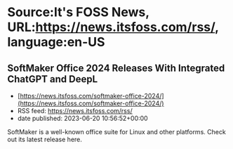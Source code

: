 # Source:It's FOSS News, URL:https://news.itsfoss.com/rss/, language:en-US

## SoftMaker Office 2024 Releases With Integrated ChatGPT and DeepL
 - [https://news.itsfoss.com/softmaker-office-2024/](https://news.itsfoss.com/softmaker-office-2024/)
 - RSS feed: https://news.itsfoss.com/rss/
 - date published: 2023-06-20 10:56:52+00:00

SoftMaker is a well-known office suite for Linux and other platforms. Check out its latest release here.

